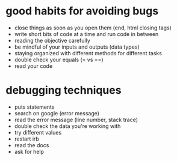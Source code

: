 # good habits for avoiding bugs
- close things as soon as you open them (end, html closing tags)
- write short bits of code at a time and run code in between
- reading the objective carefully
- be mindful of your inputs and outputs (data types)
- staying organized with different methods for different tasks
- double check your equals (= vs ==)
- read your code

# debugging techniques
- puts statements
- search on google (error message)
- read the error message (line number, stack trace)
- double check the data you're working with
- try different values
- restart irb
- read the docs
- ask for help
